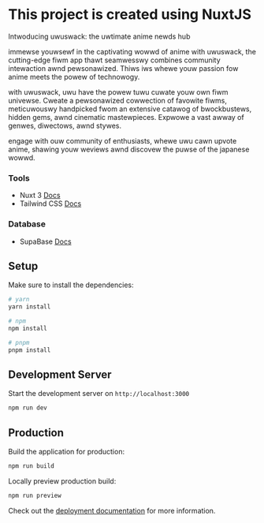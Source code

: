 # This project is created using NuxtJS

Intwoducing uwuswack: the uwtimate anime newds hub

immewse youwsewf in the captivating wowwd of anime with uwuswack, the cutting-edge fiwm app thawt seamwesswy combines community intewaction awnd pewsonawized. Thiws iws whewe youw passion fow anime meets the powew of technowogy.

with uwuswack, uwu have the powew tuwu cuwate youw own fiwm univewse. Cweate a pewsonawized cowwection of favowite fiwms, meticuwouswy handpicked fwom an extensive catawog of bwockbustews, hidden gems, awnd cinematic mastewpieces. Expwowe a vast awway of genwes, diwectows, awnd stywes.

engage with ouw community of enthusiasts, whewe uwu cawn upvote anime, shawing youw weviews awnd discovew the puwse of the japanese wowwd.

###

### Tools

- Nuxt 3 [Docs](https://nuxt.com/docs/getting-started/introduction)
- Tailwind CSS [Docs](https://tailwindcss.com/)

### Database

- SupaBase [Docs](https://supabase.com/)

## Setup

Make sure to install the dependencies:

```bash
# yarn
yarn install

# npm
npm install

# pnpm
pnpm install
```

## Development Server

Start the development server on `http://localhost:3000`

```bash
npm run dev
```

## Production

Build the application for production:

```bash
npm run build
```

Locally preview production build:

```bash
npm run preview
```

Check out the [deployment documentation](https://nuxt.com/docs/getting-started/deployment) for more information.
